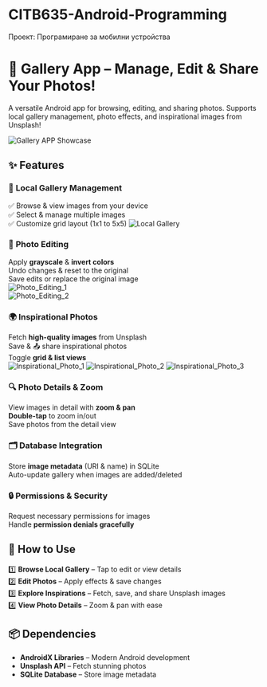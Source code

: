 # CITB635-Android-Programming
Проект: Програмиране за мобилни устройства

# 📸 Gallery App – Manage, Edit & Share Your Photos!  

A versatile Android app for browsing, editing, and sharing photos. Supports local gallery management, photo effects, and inspirational images from Unsplash!  

![Gallery APP Showcase](./showcase/Showcase.gif)  

## ✨ Features  

### 📂 **Local Gallery Management**  
✅ Browse & view images from your device  
✅ Select & manage multiple images  
✅ Customize grid layout (1x1 to 5x5)
![Local Gallery](./showcase/Showcase_1.png)  

### 🎨 **Photo Editing**  
Apply **grayscale** & **invert colors**  
Undo changes & reset to the original  
Save edits or replace the original image  
![Photo_Editing_1](./showcase/Showcase_2.png)  
![Photo_Editing_2](./showcase/Showcase_3.png)  

### 🌍 **Inspirational Photos**  
Fetch **high-quality images** from Unsplash  
Save & 📤 share inspirational photos  
Toggle **grid & list views**  
![Inspirational_Photo_1](./showcase/showcase_6.png) 
![Inspirational_Photo_2](./showcase/showcase_7.png) 
![Inspirational_Photo_3](./showcase/showcase_8.png)  


### 🔍 **Photo Details & Zoom**  
View images in detail with **zoom & pan**  
**Double-tap** to zoom in/out  
Save photos from the detail view  

### 🗂 **Database Integration**  
Store **image metadata** (URI & name) in SQLite  
Auto-update gallery when images are added/deleted  

### 🔒 **Permissions & Security**  
Request necessary permissions for images  
Handle **permission denials gracefully**  

## 🚀 How to Use  

1️⃣ **Browse Local Gallery** – Tap to edit or view details  
2️⃣ **Edit Photos** – Apply effects & save changes  
3️⃣ **Explore Inspirations** – Fetch, save, and share Unsplash images  
4️⃣ **View Photo Details** – Zoom & pan with ease  

## 📦 Dependencies  

- **AndroidX Libraries** – Modern Android development  
- **Unsplash API** – Fetch stunning photos  
- **SQLite Database** – Store image metadata  
